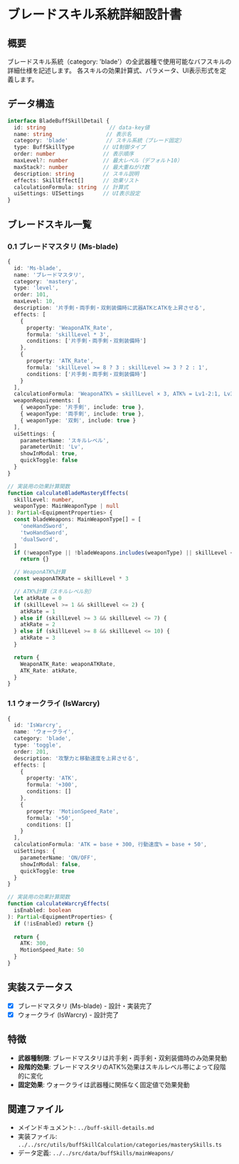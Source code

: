 # ブレードスキル系統詳細設計書

## 概要

ブレードスキル系統（category: 'blade'）の全武器種で使用可能なバフスキルの詳細仕様を記述します。
各スキルの効果計算式、パラメータ、UI表示形式を定義します。

## データ構造

```typescript
interface BladeBuffSkillDetail {
  id: string                    // data-key値
  name: string                 // 表示名
  category: 'blade'            // スキル系統（ブレード固定）
  type: BuffSkillType         // UI制御タイプ
  order: number               // 表示順序
  maxLevel?: number           // 最大レベル（デフォルト10）
  maxStack?: number           // 最大重ねがけ数
  description: string         // スキル説明
  effects: SkillEffect[]      // 効果リスト
  calculationFormula: string  // 計算式
  uiSettings: UISettings      // UI表示設定
}
```

## ブレードスキル一覧

### 0.1 ブレードマスタリ (Ms-blade)
```typescript
{
  id: 'Ms-blade',
  name: 'ブレードマスタリ',
  category: 'mastery',
  type: 'level',
  order: 101,
  maxLevel: 10,
  description: '片手剣・両手剣・双剣装備時に武器ATKとATKを上昇させる',
  effects: [
    {
      property: 'WeaponATK_Rate',
      formula: 'skillLevel * 3',
      conditions: ['片手剣・両手剣・双剣装備時']
    },
    {
      property: 'ATK_Rate',
      formula: 'skillLevel >= 8 ? 3 : skillLevel >= 3 ? 2 : 1',
      conditions: ['片手剣・両手剣・双剣装備時']
    }
  ],
  calculationFormula: 'WeaponATK% = skillLevel × 3, ATK% = Lv1-2:1, Lv3-7:2, Lv8-10:3',
  weaponRequirements: [
    { weaponType: '片手剣', include: true },
    { weaponType: '両手剣', include: true },
    { weaponType: '双剣', include: true }
  ],
  uiSettings: {
    parameterName: 'スキルレベル',
    parameterUnit: 'Lv',
    showInModal: true,
    quickToggle: false
  }
}

// 実装用の効果計算関数
function calculateBladeMasteryEffects(
  skillLevel: number,
  weaponType: MainWeaponType | null
): Partial<EquipmentProperties> {
  const bladeWeapons: MainWeaponType[] = [
    'oneHandSword',
    'twoHandSword',
    'dualSword',
  ]
  if (!weaponType || !bladeWeapons.includes(weaponType) || skillLevel <= 0)
    return {}

  // WeaponATK%計算
  const weaponATKRate = skillLevel * 3

  // ATK%計算（スキルレベル別）
  let atkRate = 0
  if (skillLevel >= 1 && skillLevel <= 2) {
    atkRate = 1
  } else if (skillLevel >= 3 && skillLevel <= 7) {
    atkRate = 2
  } else if (skillLevel >= 8 && skillLevel <= 10) {
    atkRate = 3
  }

  return {
    WeaponATK_Rate: weaponATKRate,
    ATK_Rate: atkRate,
  }
}
```

### 1.1 ウォークライ (IsWarcry)
```typescript
{
  id: 'IsWarcry',
  name: 'ウォークライ',
  category: 'blade',
  type: 'toggle',
  order: 201,
  description: '攻撃力と移動速度を上昇させる',
  effects: [
    {
      property: 'ATK',
      formula: '+300',
      conditions: []
    },
    {
      property: 'MotionSpeed_Rate',
      formula: '+50',
      conditions: []
    }
  ],
  calculationFormula: 'ATK = base + 300, 行動速度% = base + 50',
  uiSettings: {
    parameterName: 'ON/OFF',
    showInModal: false,
    quickToggle: true
  }
}

// 実装用の効果計算関数
function calculateWarcryEffects(
  isEnabled: boolean
): Partial<EquipmentProperties> {
  if (!isEnabled) return {}
  
  return {
    ATK: 300,
    MotionSpeed_Rate: 50
  }
}
```


## 実装ステータス

- [x] ブレードマスタリ (Ms-blade) - 設計・実装完了
- [x] ウォークライ (IsWarcry) - 設計完了

## 特徴

- **武器種制限**: ブレードマスタリは片手剣・両手剣・双剣装備時のみ効果発動
- **段階的効果**: ブレードマスタリのATK%効果はスキルレベル帯によって段階的に変化
- **固定効果**: ウォークライは武器種に関係なく固定値で効果発動

## 関連ファイル

- メインドキュメント: `../buff-skill-details.md`
- 実装ファイル: `../../src/utils/buffSkillCalculation/categories/masterySkills.ts`
- データ定義: `../../src/data/buffSkills/mainWeapons/`